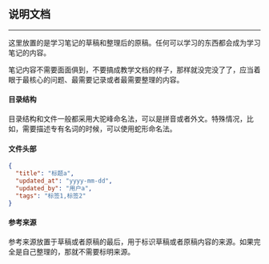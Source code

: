 ## 说明文档

---

这里放置的是学习笔记的草稿和整理后的原稿。任何可以学习的东西都会成为学习笔记的内容。

笔记内容不需要面面俱到，不要搞成教学文档的样子，那样就没完没了了，应当着眼于最核心的问题、最需要记录或者最需要整理的内容。

#### 目录结构

目录结构和文件一般都采用大驼峰命名法，可以是拼音或者外文。特殊情况，比如，需要描述专有名词的时候，可以使用蛇形命名法。

#### 文件头部

```json
{
  "title": "标题a",
  "updated_at": "yyyy-mm-dd",
  "updated_by": "用户a",
  "tags": "标签1,标签2"
}
```

#### 参考来源

参考来源放置于草稿或者原稿的最后，用于标识草稿或者原稿内容的来源。如果完全是自己整理的，那就不需要标明来源。
